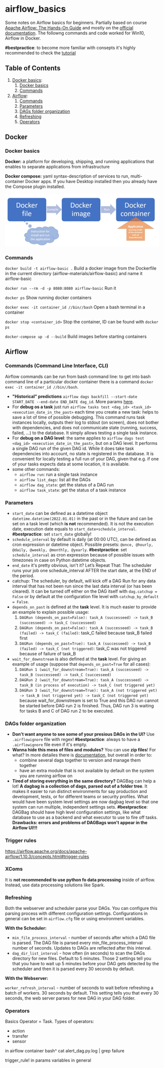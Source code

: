 # airflow_basics
Some notes on Airflow basics for beginners. Partially based on course [Apache Airflow: The Hands-On Guide](https://udemy.com/course/the-ultimate-hands-on-course-to-master-apache-airflow) and mostly on the [official documentation](https://airflow.apache.org/docs/apache-airflow/stable/index.html). The followng commands and code worked for Win10, Airflow in Docker.

**#bestpractice**: to become more familiar with consepts it's highly recommended to check the [tutorial](https://airflow.apache.org/docs/apache-airflow/stable/tutorial.html)

## Table of Contents
1. [Docker basics](#docker-basics):
	1. [Docker basics](#docker-basics)
	1. [Commands](#commands)
2. [Airflow](#airflow):
	1. [Commands](#commands)
	2. [Parameters](#parameters)
	3. [DAGs folder organization](#dags-folder-organization)
	4. [Refreshing](#refreshing)
	5. [Operators](#operators)

## Docker 
### Docker basics
**Docker:** a platform for developing, shipping, and running applications that  enables to separate applications from  infrastructure

**Docker compose:** yaml syntax-description of services to run, multi-container Docker apps. If you have Desktop installed then you already have the Compose plugin installed.

![](https://github.com/tashatsar/airflow_basics/blob/main/photo_2022-08-23_23-40-33.jpg)

### Commands
`docker build -t airflow-basic .` Build a docker image from the Dockerfile in the current directory (airflow-materials/airflow-basic)  and name it airflow-basic

`docker run --rm -d -p 8080:8080 airflow-basic` Run it

`docker ps` Show running docker containers

`docker exec -it container_id //bin//bash` Open a bash terminal in a container

`docker stop <container_id>` Stop the container, ID can be found with `docker ps`

`docker-compose up -d --build` Build images before starting containers

## Airflow 

### Commands (Command Line Interface, CLI)

Airflow commands can be run from bash command line: to get into bash command line of a particular docker container there is a command `docker exec -it container_id //bin//bash`.

- **"Historical" predictions** `airflow dags backfill --start-date START_DATE --end-date END_DATE dag_id`. More params [here](https://airflow.apache.org/docs/apache-airflow/stable/cli-and-env-variables-ref.html#backfill).
- For **debug os a task** just run `airflow tasks test <dag_id> <task_id> <execution_date_in_the_past>` each time you  create a new task: helps to save a lot of time of possible debugging. This command runs task instances locally, outputs their log to stdout (on screen), does not bother with dependencies, and does not communicate state (running, success, failed, …) to the database. It simply allows testing a single task instance.
- For **debug on a DAG level**: the same applies to `airflow dags test <dag_id> <execution_date_in_the_past>`, but on a DAG level. It performs a single DAG run of the given DAG id. While it does take task dependencies into account, no state is registered in the database. It is convenient for locally testing a full run of your DAG, given that e.g. if one of your tasks expects data at some location, it is available.
- some other commands:
	- `airflow run`: run a single task instance
	- `airflow list_dags`: list all the DAGs
	- `airflow dag_state`: get the status of a DAG run
	- `airflow task_state`: get the status of a task instance 

### Parameters

- `start_date` can be defined as a datetime object `datetime.datetime(2022.01.01)` in the past or in the future and can be set on a task level (which **is not** recommended). It is not the execution date, execution date equals to `start_date+schedule_interval`. **#bestpractice**: set `start_date` globally!
- `schedule_interval` by default is daily (at 00:00 UTC), can be defined as cron expression or datetime object. Possible presets: `@once, @hourly, @daily, @weekly, @monthly, @yearly`. **#bestpractice**: set `schedule_interval` as cron expression because of possible issues with timezones in case on Python datetime objects. 
- `end_date` it's pretty obvious, isn't it?
Let’s Repeat That: The scheduler runs your job one schedule_interval AFTER the start date, at the END of the period.
- catchup: The scheduler, by default, will kick off a DAG Run for any data interval that has not been run since the last data interval (or has been cleared). It can be turned off either on the DAG itself with `dag.catchup = False` or by default at the configuration file level with `catchup_by_default = False`. 
- `depends_on_past` is defined at the **task** level. It is much easier to provide an example to explain possible usage:
	1. `DAGRun (depends_on_past=False): task_A (successeed) -> task_B (successeed) -> task_C (successeed)`
	2. `DAGRun (depends_on_past=False): task_A (successeed) -> task_B (failed) -> task_C (failed)`: task_C failed because task_B failed first
	3. `DAGRun (depends_on_past=True): task_A (successeed) -> task_B (failed) -> task_C (not triggered)`: task_C was not triggered because of failure of task_B
- `wait_for_downstream` is also defined at the **task** level. For giving an example of usage (suppose that `depends_on_past=True` for all cases):
	1. `DAGRun 1 (wait_for_downstream=True): task_A (successeed) -> task_B (successeed) -> task_C (successeed)`
	2. `DAGRun 2 (wait_for_downstream=True): task_A (successeed) -> task_B (in process of execution) -> task_C (not triggered yet)` 
	3. `DAGRun 3 (wait_for_downstream=True): task_A (not triggered yet) -> task_B (not triggered yet) -> task_C (not triggered yet)` because wait_for_downstream is set to True and this DAG run cannot be started before DAG run 2 is finished. Thus, DAG run 3 is waiting for tasks B and C of DAG run 2 to be executed. 

### DAGs folder organization

- **Don't want anyone to see some of your presious DAGs in the UI?** Use `.airflowignore` file with regex!  **#bestpractice**: always to have a `.airflowignore` file even if it's empty. 
- **Wanna hide this mess of files and modules?** You can use **zip files**! For what? In more detailes there is [documentation](https://airflow.apache.org/docs/apache-airflow/stable/concepts/dags.html?highlight=zip#packaging-dags), but overall in order to:
	- combine several dags together to version and manage them together
	- have an extra module that is not available by default on the system you are running airflow on
- **Tired of storing everything in the same directory?** DAGBag can help a lot! **A dagbag is a collection of dags, parsed out of a folder tree**. It makes it easier to run distinct environments for say production and development, tests, or for different teams or security profiles. What would have been system level settings are now dagbag level so that one system can run multiple, independent settings sets. **#bestpractice**: DAGBag should have high level configuration settings, like what database to use as a backend and what executor to use to fire off tasks. 
**Drawbacks: errors and problems of DAGBags won't appear in the Airflow UI!!!**

### Trigger rules
https://airflow.apache.org/docs/apache-airflow/1.10.3/concepts.html#trigger-rules

### XComs
It is **not recommended to use python fo data processing** inside of airflow. Instead, use data processing solutions like Spark. 


### Refreshing
Both the webserver and scheduler parse your DAGs. You can configure this parsing process with different configuration settings. Configurations in general can be set in `airflow.cfg` file or using environment variables.

**With the Scheduler:**

- `min_file_process_interval` - number of seconds after which a DAG file is parsed. The DAG file is parsed every min_file_process_interval number of seconds. Updates to DAGs are reflected after this interval.
- `dag_dir_list_interval` - how often (in seconds) to scan the DAGs directory for new files. Default to 5 minutes.
Those 2 settings tell you that you have to wait up 5 minutes before your DAG gets detected by the scheduler and then it is parsed every 30 seconds by default.

**With the Webserver:**

`worker_refresh_interval` - number of seconds to wait before refreshing a batch of workers. 30 seconds by default.
This setting tells you that every 30 seconds, the web server parses for new DAG in your DAG folder.

### Operators 
Basics
Operator = Task. Types of operators: 
- action
- transfer
- sensor


in airflow container bash^ cat alert_dag.py.log | grep failure 

trigger_rule! in params
variables in general
